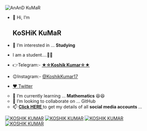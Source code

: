 ![AnAnD KuMaR](https://telegra.ph/file/4c3f4c1b8371f0e6d5d88.jpg)

- 👋 Hi, I’m <h2> KoSHiK KuMaR </h2>

- 👀 I’m interested in ... <b> Studying </b>

- I am a student....👨‍🎓

- 👉Telegram:- <a href=https://telegram.dog/KoshikKumar17> <b> ★☆Koshik Kumar☆★ </b> </a>

- 😉Instagram:- <a href=https://instagram.com/KoshikKumar17> @KoshikKumar17 </a>

- [♥️ Twitter](https://twitter.com/KoshikKumar20)

<ul type="circle">
<li>🌱 I’m currently learning ... <b> Mathematics </b> 😆😆</li>
<li>💞️ I’m looking to collaborate on ... GitHub</li>
<li>📫 <b> <A href=https://telegra.ph/My-InFO-07-31> Click HERE </a> </b> to get my details of all <b> social media accounts </b> ...</li>
</ul>

[![KOSHIK KUMAR](https://img.icons8.com/fluent/48/000000/twitter.png)][twitter]
[![KOSHIK KUMAR](https://img.icons8.com/fluent/48/000000/instagram-new.png)][instagram]
[![KOSHIK KUMAR](https://img.icons8.com/fluent/48/000000/telegram-app.png)][telegram]
[![KOSHIK KUMAR](https://img.icons8.com/fluent/48/000000/facebook-new.png)][facebook]

[twitter]: https://twitter.com/KoshikKumar17
[instagram]: https://instagram.com/KoshikKumar17
[telegram]: https://t.me/KoshikKumar17
[facebook]: https://facebook.com/koshikkumar17
